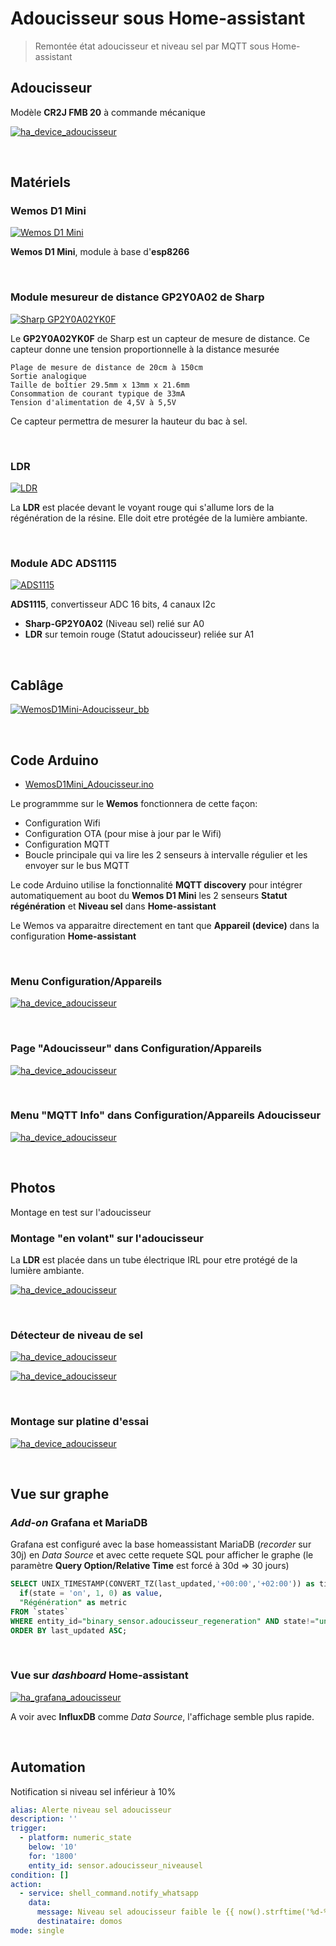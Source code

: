 
# Adoucisseur sous Home-assistant

> Remontée état adoucisseur et niveau sel par MQTT sous Home-assistant

## Adoucisseur

Modèle **CR2J FMB 20** à commande mécanique

[![ha_device_adoucisseur](./images/thumb_2021_0907_133732_1.jpg)](./images/2021_0907_133732_1.jpg)

<br>

## Matériels

### Wemos D1 Mini

[![Wemos D1 Mini](./images/thumb_wemos-d1-mini-esp-8266ex-4mb-flash.jpg)](./images/wemos-d1-mini-esp-8266ex-4mb-flash.jpg)

**Wemos D1 Mini**, module à base d'**esp8266**

<br>

### Module mesureur de distance **GP2Y0A02** de Sharp

[![Sharp GP2Y0A02YK0F](./images/thumb_Sharp-GP2Y0A02_1.png)](./images/Sharp-GP2Y0A02_1.png)

Le **GP2Y0A02YK0F** de Sharp est un capteur de mesure de distance. 
Ce capteur donne une tension proportionnelle à la distance mesurée

    Plage de mesure de distance de 20cm à 150cm
    Sortie analogique
    Taille de boîtier 29.5mm x 13mm x 21.6mm
    Consommation de courant typique de 33mA
    Tension d'alimentation de 4,5V à 5,5V

Ce capteur permettra de mesurer la hauteur du bac à sel.

<br>

### LDR

[![LDR](./images/thumb_ldr-photoresistor.jpg)](./images/ldr-photoresistor.jpg)

La **LDR** est placée devant le voyant rouge qui s'allume lors de la régénération de la résine.
Elle doit etre protégée de la lumière ambiante.

<br>

### Module ADC ADS1115

[![ADS1115](./images/thumb_ADS1115_ADC_Module_16b_4canaux_1.jpg)](./images/ADS1115_ADC_Module_16b_4canaux_1.jpg)

**ADS1115**, convertisseur ADC 16 bits, 4 canaux I2c

* **Sharp-GP2Y0A02** (Niveau sel) relié sur A0
* **LDR** sur temoin rouge (Statut adoucisseur) reliée sur A1


<br>

## Cablâge

[![WemosD1Mini-Adoucisseur_bb](./images/thumb_WemosD1Mini-Adoucisseur_bb.png)](./images/WemosD1Mini-Adoucisseur_bb.png)


<br>

## Code Arduino

* [WemosD1Mini_Adoucisseur.ino](./WemosD1Mini_Adoucisseur.ino)

Le programmme sur le **Wemos** fonctionnera de cette façon:

- Configuration Wifi
- Configuration OTA (pour mise à jour par le Wifi)
- Configuration MQTT
- Boucle principale qui va lire les 2 senseurs à intervalle régulier et les envoyer sur le bus MQTT

Le code Arduino utilise la fonctionnalité **MQTT discovery** pour intégrer automatiquement au boot du **Wemos D1 Mini** les 2 senseurs **Statut régénération** 
et **Niveau sel** dans **Home-assistant**

Le Wemos va apparaitre directement en tant que **Appareil (device)** dans la configuration **Home-assistant**

<br>

### Menu **Configuration/Appareils**

[![ha_device_adoucisseur](./images/thumb_ha_device_adoucisseur_0.png)](./images/ha_device_adoucisseur_0.png)

<br>

### Page "Adoucisseur" dans  **Configuration/Appareils**

[![ha_device_adoucisseur](./images/thumb_ha_device_adoucisseur_1.png)](./images/ha_device_adoucisseur_1.png)

<br>

### Menu "MQTT Info" dans **Configuration/Appareils Adoucisseur**

[![ha_device_adoucisseur](./images/thumb_ha_device_adoucisseur_2.png)](./images/ha_device_adoucisseur_2.png)

<br>

## Photos

Montage en test sur l'adoucisseur

### Montage "en volant" sur l'adoucisseur

La **LDR** est placée dans un tube électrique IRL pour etre protégé de la lumière ambiante.

[![ha_device_adoucisseur](./images/thumb_2021_0513_125937_1.jpg)](./images/2021_0513_125937_1.jpg)

<br>

### Détecteur de niveau de sel

[![ha_device_adoucisseur](./images/thumb_2021_0513_125949_1.jpg)](./images/2021_0513_125949_1.jpg)

[![ha_device_adoucisseur](./images/thumb_2021_0513_130007_1.jpg)](./images/2021_0513_130007_1.jpg)

<br>

### Montage sur platine d'essai

[![ha_device_adoucisseur](./images/thumb_2021_0513_130018_1.jpg)](./images/2021_0513_130018_1.jpg)

<br>

## Vue sur graphe

### *Add-on* **Grafana** et **MariaDB**

Grafana est configuré avec la base homeassistant MariaDB (*recorder* sur 30j) en *Data Source* et avec cette requete SQL pour afficher le graphe 
(le paramètre **Query Option/Relative Time** est forcé à 30d => 30 jours)

```sql
SELECT UNIX_TIMESTAMP(CONVERT_TZ(last_updated,'+00:00','+02:00')) as time_sec,
  if(state = 'on', 1, 0) as value,
  "Régénération" as metric
FROM `states`
WHERE entity_id="binary_sensor.adoucisseur_regeneration" AND state!="unavailable" AND $__timeFilter(last_updated)
ORDER BY last_updated ASC;
```

<br>

### Vue sur *dashboard* Home-assistant

[![ha_grafana_adoucisseur](./images/thumb_ha_grafana_adoucisseur_0.png)](./images/ha_grafana_adoucisseur_0.png)

A voir avec **InfluxDB** comme *Data Source*, l'affichage semble plus rapide.


<br>

## Automation

Notification si niveau sel inférieur à 10%

```yaml
alias: Alerte niveau sel adoucisseur
description: ''
trigger:
  - platform: numeric_state
    below: '10'
    for: '1800'
    entity_id: sensor.adoucisseur_niveausel
condition: []
action:
  - service: shell_command.notify_whatsapp
    data:
      message: Niveau sel adoucisseur faible le {{ now().strftime('%d-%m-%Y %H:%M') }}
      destinataire: domos
mode: single
```

<br>

